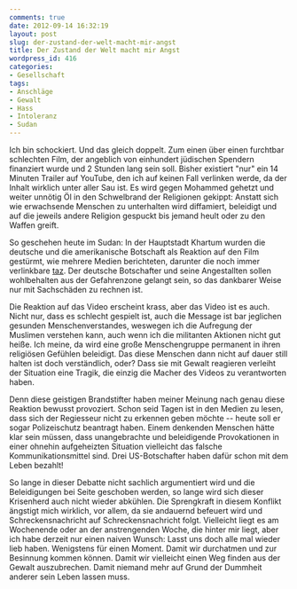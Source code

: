 ```yaml
---
comments: true
date: 2012-09-14 16:32:19
layout: post
slug: der-zustand-der-welt-macht-mir-angst
title: Der Zustand der Welt macht mir Angst
wordpress_id: 416
categories:
- Gesellschaft
tags:
- Anschläge
- Gewalt
- Hass
- Intoleranz
- Sudan
---
```


Ich bin schockiert. Und das gleich doppelt. Zum einen über einen furchtbar schlechten Film, der angeblich von einhundert jüdischen Spendern finanziert wurde und 2 Stunden lang sein soll. Bisher existiert "nur" ein 14 Minuten Trailer auf YouTube, den ich auf keinen Fall verlinken werde, da der Inhalt wirklich unter aller Sau ist. Es wird gegen Mohammed gehetzt und weiter unnötig Öl in den Schwelbrand der Religionen gekippt: Anstatt sich wie erwachsende Menschen zu unterhalten wird diffamiert, beleidigt und auf die jeweils andere Religion gespuckt bis jemand heult oder zu den Waffen greift.

So geschehen heute im Sudan: In der Hauptstadt Khartum wurden die deutsche und die amerikanische Botschaft als Reaktion auf den Film gestürmt, wie mehrere Medien berichteten, darunter die noch immer verlinkbare [taz](http://taz.de/Proteste-gegen-Schmaehvideo-im-Sudan/!101680/). Der deutsche Botschafter und seine Angestallten sollen wohlbehalten aus der Gefahrenzone gelangt sein, so das dankbarer Weise nur mit Sachschäden zu rechnen ist.

Die Reaktion auf das Video erscheint krass, aber das Video ist es auch. Nicht nur, dass es schlecht gespielt ist, auch die Message ist bar jeglichen gesunden Menschenverstandes, weswegen ich die Aufregung der Muslimen verstehen kann, auch wenn ich die militanten Aktionen nicht gut heiße. Ich meine, da wird eine große Menschengruppe permanent in ihren religiösen Gefühlen beleidigt. Das diese Menschen dann nicht auf dauer still halten ist doch verständlich, oder? Dass sie mit Gewalt reagieren verleiht der Situation eine Tragik, die einzig die Macher des Videos zu verantworten haben.

Denn diese geistigen Brandstifter haben meiner Meinung nach genau diese Reaktion bewusst provoziert. Schon seid Tagen ist in den Medien zu lesen, dass sich der Regiesseur nicht zu erkennen geben möchte -- heute soll er sogar Polizeischutz beantragt haben. Einem denkenden Menschen hätte klar sein müssen, dass unangebrachte und beleidigende Provokationen in einer ohnehin aufgeheizten Situation vielleicht das falsche Kommunikationsmittel sind. Drei US-Botschafter haben dafür schon mit dem Leben bezahlt!

So lange in dieser Debatte nicht sachlich argumentiert wird und die Beleidigungen bei Seite geschoben werden, so lange wird sich dieser Krisenherd auch nicht wieder abkühlen. Die Sprengkraft in diesem Konflikt ängstigt mich wirklich, vor allem, da sie andauernd befeuert wird und Schreckensnachricht auf Schreckensnachricht folgt. Vielleicht liegt es am Wochenende oder an der anstrengenden Woche, die hinter mir liegt, aber ich habe derzeit nur einen naiven Wunsch: Lasst uns doch alle mal wieder lieb haben. Wenigstens für einen Moment. Damit wir durchatmen und zur Besinnung kommen können. Damit wir vielleicht einen Weg finden aus der Gewalt auszubrechen. Damit niemand mehr auf Grund der Dummheit anderer sein Leben lassen muss.
